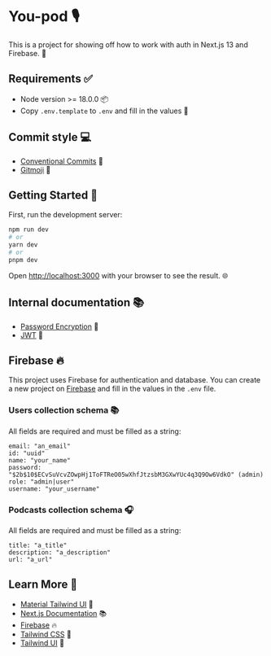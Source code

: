 # You-pod 🎙️

This is a project for showing off how to work with auth in Next.js 13 and Firebase. 🔐

## Requirements ✅

- Node version >= 18.0.0 📦
- Copy `.env.template` to `.env` and fill in the values 🔑

## Commit style 💻

- [Conventional Commits](https://www.conventionalcommits.org/en/v1.0.0/) 📝
- [Gitmoji](https://gitmoji.dev/) 🎨

## Getting Started 🚀

First, run the development server:

```bash
npm run dev
# or
yarn dev
# or
pnpm dev
```

Open [http://localhost:3000](http://localhost:3000) with your browser to see the result. 🌐

## Internal documentation 📚

- [Password Encryption](docs/password-encryption.md) 🔐
- [JWT](docs/jwt-flow.md) 🔑

## Firebase 🔥

This project uses Firebase for authentication and database. You can create a new project on [Firebase](https://firebase.google.com/) and fill in the values in the `.env` file.

### Users collection schema 📚

All fields are required and must be filled as a string:

```
email: "an_email"
id: "uuid"
name: "your_name"
password: "$2b$10$ECvSuVcvZOwpHj1ToFTReO05wXhfJtzsbM3GXwYUc4q3Q9Ow6VdkO" (admin)
role: "admin|user"
username: "your_username"
```

### Podcasts collection schema 🎧

All fields are required and must be filled as a string:

```
title: "a_title"
description: "a_description"
url: "a_url"
```

## Learn More 📖

- [Material Tailwind UI](https://material-tailwind.com/) 🎨
- [Next.js Documentation](https://nextjs.org/docs) 📚
- [Firebase](https://firebase.google.com/) 🔥
- [Tailwind CSS](https://tailwindcss.com/) 🌈
- [Tailwind UI](https://tailwindui.com/) 🎨

